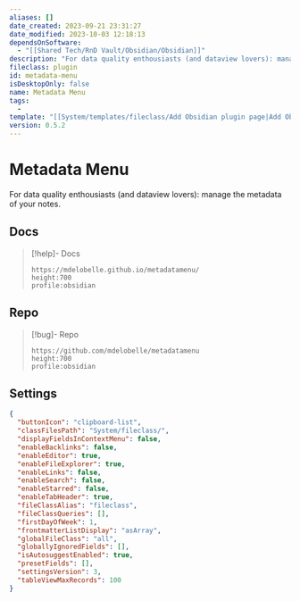 ```yaml
---
aliases: []
date_created: 2023-09-21 23:31:27
date_modified: 2023-10-03 12:18:13
dependsOnSoftware:
  - "[[Shared Tech/RnD Vault/Obsidian/Obsidian]]"
description: "For data quality enthousiasts (and dataview lovers): manage the metadata of your notes."
fileclass: plugin
id: metadata-menu
isDesktopOnly: false
name: Metadata Menu
tags:
  - 
template: "[[System/templates/fileclass/Add Obsidian plugin page|Add Obsidian plugin page]]"
version: 0.5.2
---
```

# Metadata Menu

For data quality enthousiasts (and dataview lovers): manage the metadata of your notes.

## Docs

>[!help]- Docs
>
>```gate  
>https://mdelobelle.github.io/metadatamenu/
>height:700
>profile:obsidian
>```

## Repo

>[!bug]- Repo
>
>```gate  
>https://github.com/mdelobelle/metadatamenu
>height:700
>profile:obsidian
>```

## Settings

```json
{
  "buttonIcon": "clipboard-list",
  "classFilesPath": "System/fileclass/",
  "displayFieldsInContextMenu": false,
  "enableBacklinks": false,
  "enableEditor": true,
  "enableFileExplorer": true,
  "enableLinks": false,
  "enableSearch": false,
  "enableStarred": false,
  "enableTabHeader": true,
  "fileClassAlias": "fileclass",
  "fileClassQueries": [],
  "firstDayOfWeek": 1,
  "frontmatterListDisplay": "asArray",
  "globalFileClass": "all",
  "globallyIgnoredFields": [],
  "isAutosuggestEnabled": true,
  "presetFields": [],
  "settingsVersion": 3,
  "tableViewMaxRecords": 100
}
```

